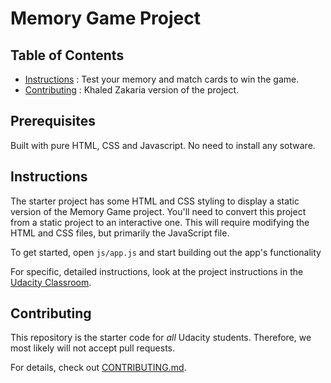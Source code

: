 # Memory Game Project

## Table of Contents

* [Instructions](#instructions) : Test your memory and match cards to win the game.
* [Contributing](#contributing) : Khaled Zakaria version of the project.

## Prerequisites

Built with pure HTML, CSS and Javascript. No need to install any sotware.

## Instructions

The starter project has some HTML and CSS styling to display a static version of the Memory Game project. You'll need to convert this project from a static project to an interactive one. This will require modifying the HTML and CSS files, but primarily the JavaScript file.

To get started, open `js/app.js` and start building out the app's functionality

For specific, detailed instructions, look at the project instructions in the [Udacity Classroom](https://classroom.udacity.com/me).

## Contributing

This repository is the starter code for _all_ Udacity students. Therefore, we most likely will not accept pull requests.

For details, check out [CONTRIBUTING.md](CONTRIBUTING.md).
